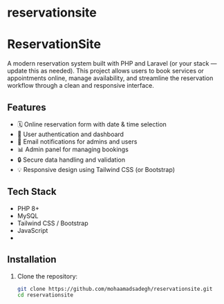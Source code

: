 # reservationsite
# ReservationSite

A modern reservation system built with PHP and Laravel (or your stack — update this as needed). This project allows users to book services or appointments online, manage availability, and streamline the reservation workflow through a clean and responsive interface.

## Features

- 🗓️ Online reservation form with date & time selection  
- 👤 User authentication and dashboard  
- 📧 Email notifications for admins and users  
- 📊 Admin panel for managing bookings  
- 🔒 Secure data handling and validation  
- 💡 Responsive design using Tailwind CSS (or Bootstrap)

## Tech Stack

- PHP 8+
- MySQL
- Tailwind CSS / Bootstrap 
- JavaScript 
-
## Installation

1. Clone the repository:

   ```bash
   git clone https://github.com/mohaamadsadegh/reservationsite.git
   cd reservationsite
